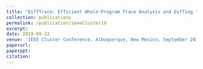 ```yaml
---
title: "DiffTrace: Efficient Whole-Program Trace Analysis and Diffing for Debugging"
collection: publications
permalink: /publication/ieeeCluster19
excerpt:
date: 2019-09-22
venue: 'IEEE Cluster Conference, Albuquerque, New Mexico, September 2019 (Under Submission)'
paperurl:
paperppt: 
citation:
---
```

